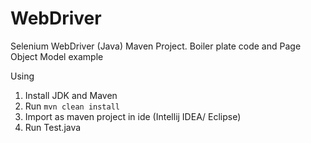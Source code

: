 # WebDriver
Selenium WebDriver (Java)  Maven Project. Boiler plate code and Page Object Model example

Using  
1) Install JDK and Maven
2) Run `mvn clean install` 
3) Import as maven project in ide (Intellij IDEA/ Eclipse)
4) Run Test.java
